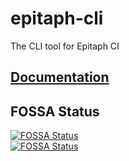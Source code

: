 # epitaph-cli
The CLI tool for Epitaph CI

## [Documentation](https://epitaph-ci.github.io/cli)

## FOSSA Status
[![FOSSA Status](https://app.fossa.io/api/projects/git%2Bgithub.com%2Fepitaph-ci%2Fepitaph-cli.svg?type=small)](https://app.fossa.io/projects/git%2Bgithub.com%2Fepitaph-ci%2Fepitaph-cli?ref=badge_small)  
[![FOSSA Status](https://app.fossa.io/api/projects/git%2Bgithub.com%2Fepitaph-ci%2Fepitaph-cli.svg?type=large)](https://app.fossa.io/projects/git%2Bgithub.com%2Fepitaph-ci%2Fepitaph-cli?ref=badge_large)
